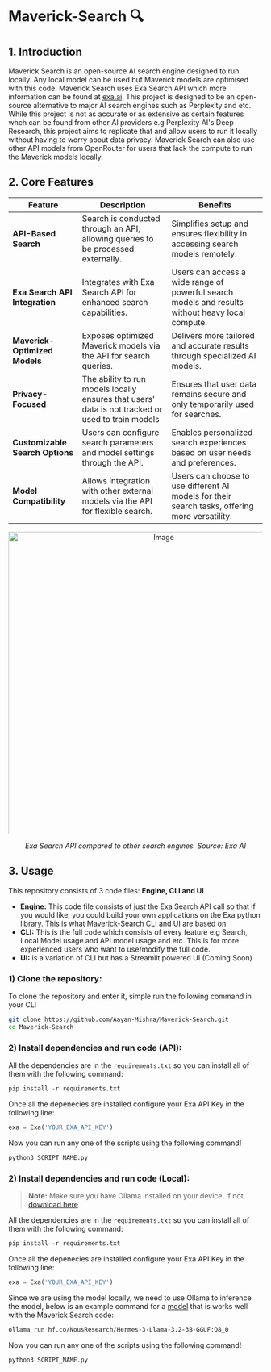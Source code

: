 # Maverick-Search 🔍

## 1. Introduction
Maverick Search is an open-source AI search engine designed to run locally. Any local model can be used but Maverick models are optimised with this code. Maverick Search uses Exa Search API which more information can be found at [exa.ai](https://exa.ai/). This project is designed to be an open-source alternative to major AI search engines such as Perplexity and etc. While this project is not as accurate or as extensive as certain features whch can be found from other AI providers e.g Perplexity AI's Deep Research, this project aims to replicate that and allow users to run it locally without having to worry about data privacy. Maverick Search can also use other API models from OpenRouter for users that lack the compute to run the Maverick models locally.

## 2. Core Features

| **Feature**                    | **Description**                                                                 | **Benefits**                                                                 |
|---------------------------------|---------------------------------------------------------------------------------|-----------------------------------------------------------------------------|
| **API-Based Search**            | Search is conducted through an API, allowing queries to be processed externally. | Simplifies setup and ensures flexibility in accessing search models remotely. |
| **Exa Search API Integration**  | Integrates with Exa Search API for enhanced search capabilities.                 | Users can access a wide range of powerful search models and results without heavy local compute. |
| **Maverick-Optimized Models**   | Exposes optimized Maverick models via the API for search queries.               | Delivers more tailored and accurate results through specialized AI models.   |
| **Privacy-Focused**             | The ability to run models locally ensures that users' data is not tracked or used to train models  | Ensures that user data remains secure and only temporarily used for searches. |
| **Customizable Search Options** | Users can configure search parameters and model settings through the API.       | Enables personalized search experiences based on user needs and preferences. |
| **Model Compatibility**         | Allows integration with other external models via the API for flexible search.  | Users can choose to use different AI models for their search tasks, offering more versatility. |

<p align="center">
  <img src="https://exa.imgix.net/simpleqa-eval-7.png?fm=avif&q=50" alt="Image" width=600 />
</p>

<p align="center">
  <em>Exa Search API compared to other search engines. Source: Exa AI</em>
</p>

## 3. Usage

This repository consists of 3 code files: **Engine, CLI and UI**

- **Engine:** This code file consists of just the Exa Search API call so that if you would like, you could build your own applications on the Exa python library. This is what Maverick-Search CLI and UI are based on
- **CLI:** This is the full code which consists of every feature e.g Search, Local Model usage and API model usage and etc. This is for more experienced users who want to use/modify the full code.
- **UI:** is a variation of CLI but has a Streamlit powered UI (Coming Soon)

### 1) Clone the repository:

To clone the repository and enter it, simple run the following command in your CLI

```bash
git clone https://github.com/Aayan-Mishra/Maverick-Search.git
cd Maverick-Search
```

### 2) Install dependencies and run code (API):

All the dependencies are in the `requirements.txt` so you can install all of them with the following command:

```py
pip install -r requirements.txt
```

Once all the depenecies are installed configure your Exa API Key in the following line:

```py
exa = Exa('YOUR_EXA_API_KEY')
```

Now you can run any one of the scripts using the following command!

```py
python3 SCRIPT_NAME.py
```

### 2) Install dependencies and run code (Local):

> **Note:** Make sure you have Ollama installed on your device, if not [download here](https://ollama.com/)

All the dependencies are in the `requirements.txt` so you can install all of them with the following command:

```py
pip install -r requirements.txt
```

Once all the depenecies are installed configure your Exa API Key in the following line:

```py
exa = Exa('YOUR_EXA_API_KEY')
```

Since we are using the model locally, we need to use Ollama to inference the model, below is an example command for a [model](https://huggingface.co/NousResearch/Hermes-3-Llama-3.2-3B-GGUF) that is works well with the Maverick Search code:

```bash
ollama run hf.co/NousResearch/Hermes-3-Llama-3.2-3B-GGUF:Q8_0
```

Now you can run any one of the scripts using the following command!

```py
python3 SCRIPT_NAME.py
```

